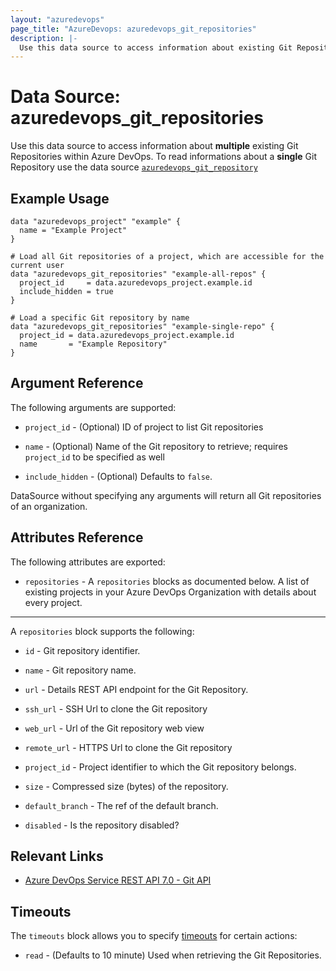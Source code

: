 ```yaml
---
layout: "azuredevops"
page_title: "AzureDevops: azuredevops_git_repositories"
description: |-
  Use this data source to access information about existing Git Repositories within Azure DevOps.
---
```


# Data Source: azuredevops_git_repositories

Use this data source to access information about **multiple** existing Git Repositories within Azure DevOps.
To read informations about a **single** Git Repository use the data source [`azuredevops_git_repository`](data_git_repository.html)

## Example Usage

```hcl
data "azuredevops_project" "example" {
  name = "Example Project"
}

# Load all Git repositories of a project, which are accessible for the current user
data "azuredevops_git_repositories" "example-all-repos" {
  project_id     = data.azuredevops_project.example.id
  include_hidden = true
}

# Load a specific Git repository by name
data "azuredevops_git_repositories" "example-single-repo" {
  project_id = data.azuredevops_project.example.id
  name       = "Example Repository"
}
```

## Argument Reference

The following arguments are supported:

* `project_id` - (Optional) ID of project to list Git repositories

* `name` - (Optional) Name of the Git repository to retrieve; requires `project_id` to be specified as well

* `include_hidden` - (Optional) Defaults to `false`.

DataSource without specifying any arguments will return all Git repositories of an organization.

## Attributes Reference

The following attributes are exported:

* `repositories` - A `repositories` blocks as documented below. A list of existing projects in your Azure DevOps Organization with details about every project.

--- 

A `repositories` block supports the following:

* `id` - Git repository identifier.

* `name` - Git repository name.

* `url` - Details REST API endpoint for the Git Repository.

* `ssh_url` - SSH Url to clone the Git repository

* `web_url` - Url of the Git repository web view

* `remote_url` - HTTPS Url to clone the Git repository

* `project_id` - Project identifier to which the Git repository belongs.

* `size` - Compressed size (bytes) of the repository.

* `default_branch` - The ref of the default branch.

* `disabled` - Is the repository disabled?

## Relevant Links

- [Azure DevOps Service REST API 7.0 - Git API](https://docs.microsoft.com/en-us/rest/api/azure/devops/git/?view=azure-devops-rest-7.0)

## Timeouts

The `timeouts` block allows you to specify [timeouts](https://developer.hashicorp.com/terraform/language/resources/syntax#operation-timeouts) for certain actions:

* `read` - (Defaults to 10 minute) Used when retrieving the Git Repositories.
